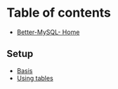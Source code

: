 # Table of contents

* [Better-MySQL- Home](README.md)

## Setup

* [Basis](setup/basis.md)
* [Using tables](setup/using-tables.md)


